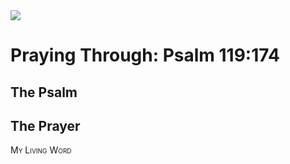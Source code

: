 <img class="intro-right" src="/images/art-paris-psalter.jpg">

<style>
  li {list-style-type: none;}
  p + ul {
    margin-top: -18px;
}
</style>

# Praying Through: Psalm 119:174

## The Psalm

## The Prayer

<div style="font-variant: small-caps;">
My Living Word
</div>
